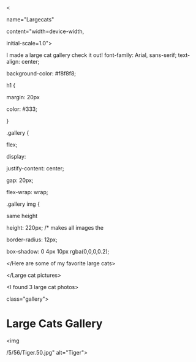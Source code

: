 <html lang="en">

<Large cats gallery>

<meta charset="UTF-8">

<

name="Largecats"

content="width=device-width,

initial-scale=1.0">

<title>Large Cats Gallery</title>

<large cats>

I made a large cat gallery check it out!
font-family: Arial, sans-serif; text-align: center;

background-color: #f8f8f8;

h1 {

margin: 20px

color: #333;

}

.gallery {

flex;

display:

justify-content: center;

gap: 20px;

flex-wrap: wrap;

.gallery img {

same height

height: 220px; /* makes all images the

border-radius: 12px;

box-shadow: 0 4px 10px rgba(0,0,0,0.2);

</Here are some of my favorite large cats>

</Large cat pictures>

<I found 3 large cat photos>

class="gallery">

<h1>Large Cats Gallery</h1>

<div
https://assets-natgeotv.fnghub.com/Photos/72/181333.jpg
https://s.hdnux.com/photos/01/15/15/35/20240195/3/rawImage.jpg
https://st2.depositphotos.com/1008660/9611/i/950/depositphotos_96115198-stock-photo-four-big-wild-cats.jpg

<img

</div>

/5/56/Tiger.50.jpg" alt="Tiger">

</body> </html>
